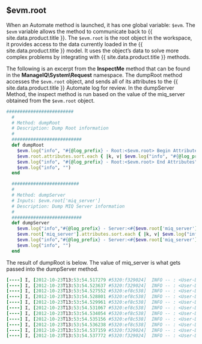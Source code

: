 ## $evm.root

When an Automate method is launched, it has one global variable: `$evm`.
The `$evm` variable allows the method to communicate back to
{{ site.data.product.title }}. The `$evm.root` is the root object in the workspace, it
provides access to the data currently loaded in the {{ site.data.product.title }}
model. It uses the object’s data to solve more complex problems by
integrating with {{ site.data.product.title }} methods.

The following is an excerpt from the **InspectMe** method that can be
found in the **ManageIQ\\System\\Request** namespace. The dumpRoot
method accesses the `$evm.root` object, and sends all of its attributes
to the {{ site.data.product.title }} Automate log for review. In the dumpServer
Method, the inspect method is run based on the value of the miq\_server
obtained from the `$evm.root` object.

``` ruby
#########################
  #
  # Method: dumpRoot
  # Description: Dump Root information
  #
  ##########################
  def dumpRoot
    $evm.log("info", "#{@log_prefix} - Root:<$evm.root> Begin Attributes")
    $evm.root.attributes.sort.each { |k, v| $evm.log("info", "#{@log_prefix} - Root:<$evm.root> Attributes - #{k}: #{v}")}
    $evm.log("info", "#{@log_prefix} - Root:<$evm.root> End Attributes")
    $evm.log("info", "")
  end

  #########################
  #
  # Method: dumpServer
  # Inputs: $evm.root['miq_server']
  # Description: Dump MIQ Server information
  #
  ##########################
  def dumpServer
    $evm.log("info","#{@log_prefix} - Server:<#{$evm.root['miq_server'].name}> Begin Attributes")
    $evm.root['miq_server'].attributes.sort.each { |k, v| $evm.log("info", "#{@log_prefix} - Server:<#{$evm.root['miq_server'].name}> Attributes - #{k}: #{v.inspect}")}
    $evm.log("info","#{@log_prefix} - Server:<#{$evm.root['miq_server'].name}> End Attributes")
    $evm.log("info", "")
  end
```

The result of dumpRoot is below. The value of miq\_server is what gets
passed into the dumpServer method.

``` ruby
[----] I, [2012-10-23T13:53:54.517279 #5320:f329024]  INFO -- : <User-Defined Method> [InspectMe] - EVM Automate Method Started
[----] I, [2012-10-23T13:53:54.523637 #5320:f329024]  INFO -- : <User-Defined Method> [InspectMe] - Root:<$evm.root> Begin Attributes
[----] I, [2012-10-23T13:53:54.527552 #5320:ef8c538]  INFO -- : <User-Defined Method> [InspectMe] - Root:<$evm.root> Attributes - miq_server: #<MiqAeMethodService::MiqAeServiceMiqServer:0x0000001e76d900>
[----] I, [2012-10-23T13:53:54.528801 #5320:ef8c538]  INFO -- : <User-Defined Method> [InspectMe] - Root:<$evm.root> Attributes - miq_server_id: 1
[----] I, [2012-10-23T13:53:54.529961 #5320:ef8c538]  INFO -- : <User-Defined Method> [InspectMe] - Root:<$evm.root> Attributes - object_name: Request
[----] I, [2012-10-23T13:53:54.531067 #5320:ef8c538]  INFO -- : <User-Defined Method> [InspectMe] - Root:<$evm.root> Attributes - request: inspectme
[----] I, [2012-10-23T13:53:54.534054 #5320:ef8c538]  INFO -- : <User-Defined Method> [InspectMe] - Root:<$evm.root> Attributes - vm: DEV-JaneM
[----] I, [2012-10-23T13:53:54.535156 #5320:ef8c538]  INFO -- : <User-Defined Method> [InspectMe] - Root:<$evm.root> Attributes - vm_id: 85
[----] I, [2012-10-23T13:53:54.536238 #5320:ef8c538]  INFO -- : <User-Defined Method> [InspectMe] - Root:<$evm.root> Attributes - vmdb_object_type: vm
[----] I, [2012-10-23T13:53:54.537159 #5320:f329024]  INFO -- : <User-Defined Method> [InspectMe] - Root:<$evm.root> End Attributes
[----] I, [2012-10-23T13:53:54.537772 #5320:f329024]  INFO -- : <User-Defined Method>
```

